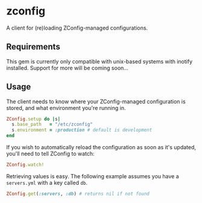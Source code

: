 # zconfig

A client for (re)loading ZConfig-managed configurations.

## Requirements

This gem is currently only compatible with unix-based systems with inotify installed. Support for more will be coming soon...

## Usage

The client needs to know where your ZConfig-managed configuration is stored, and what environment you're running in. 

```ruby
ZConfig.setup do |s|
  s.base_path   = "/etc/zconfig"
  s.environment = :production # default is development
end
```

If you wish to automatically reload the configuration as soon as it's updated, you'll need to tell ZConfig to watch:

```ruby
ZConfig.watch!
```

Retrieving values is easy. The following example assumes you have a `servers.yml` with a key called `db`.

```ruby
ZConfig.get(:servers, :db) # returns nil if not found
```
